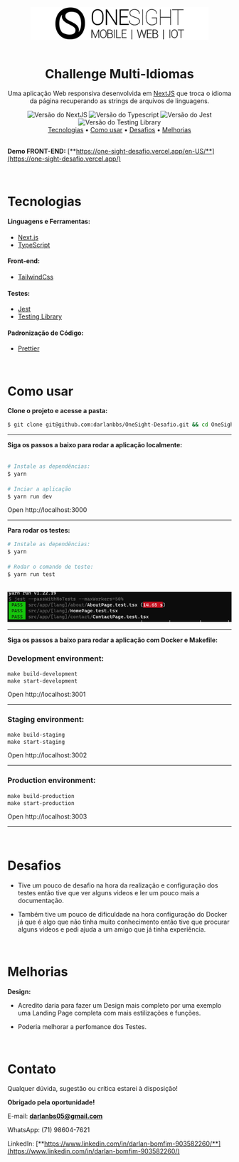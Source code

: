 <div align="center">
    <img src="https://github.com/darlanbbs/OneSight-Desafio/blob/main/public/onesightLayout/logo.png" alt="Logo" width="400px"/>
</div>

<br/>

<div align="center">
    <h1>Challenge Multi-Idiomas</h1>
    <p align="center">Uma aplicação Web responsiva desenvolvida em <a href="https://nextjs.org/">NextJS</a> que troca o idioma da página recuperando as strings de arquivos de linguagens.
    </p>
</div>

<div align="center">
    <img src="https://img.shields.io/static/v1?label=NextJS&message=13.1.6&color=#009CA3%3CCOLOR%3E&style=plastic%3CSTYLE%3E&logo=react%3CLOGO%3E" alt="Versão do NextJS" />
    <img src="https://img.shields.io/static/v1?label=Typescript&message=4.9.5&color=#009CA3%3CCOLOR%3E&style=plastic%3CSTYLE%3E&logo=react%3CLOGO%3E" alt="Versão do Typescript" />
    <img src="https://img.shields.io/static/v1?label=Jest&message=29.5.0&color=#009CA3%3CCOLOR%3E&style=plastic%3CSTYLE%3E&logo=react%3CLOGO%3E" alt="Versão do Jest" />
    <img src="https://img.shields.io/static/v1?label=Testing%20Library&message=14.0.0&color=#009CA3%3CCOLOR%3E&style=plastic%3CSTYLE%3E&logo=react%3CLOGO%3E" alt="Versão do Testing Library" />
</div>

<div align="center">
    <a href="#tecnologias">Tecnologias</a> •
    <a href="#como-usar">Como usar</a> •
    <a href="#desafios">Desafios</a> •
    <a href="#melhorias">Melhorias</a>
</div><br>

**Demo FRONT-END:** [**https://one-sight-desafio.vercel.app/en-US/**](https://one-sight-desafio.vercel.app/)

<br/>

# Tecnologias
#### Linguagens e Ferramentas:
- [Next.js](https://nextjs.org/)
- [TypeScript](https://www.typescriptlang.org/)

#### Front-end:
- [TailwindCss](https://tailwindcss.com/docs/)

#### Testes:
- [Jest](https://jestjs.io/)
- [Testing Library](https://testing-library.com/)

#### Padronização de Código:
- [Prettier](https://prettier.io/)

<br/>

# Como usar
**Clone o projeto e acesse a pasta:**

```bash
$ git clone git@github.com:darlanbbs/OneSight-Desafio.git && cd OneSight-Desafio
```

___

**Siga os passos a baixo para rodar a aplicação localmente:**

```bash

# Instale as dependências:
$ yarn

# Inciar a aplicação
$ yarn run dev
```

Open http://localhost:3000

___

**Para rodar os testes:**
```bash
# Instale as dependências:
$ yarn

# Rodar o comando de teste:
$ yarn run test
```

<br/>

<div align="left">
    <img src="https://github.com/darlanbbs/OneSight-Desafio/blob/main/public/onesightLayout/tests.png" alt="Tests"/>
</div>

___


**Siga os passos a baixo para rodar a aplicação com Docker e Makefile:**

### Development environment:

```
make build-development
make start-development
```

Open http://localhost:3001

___

### Staging environment:

```
make build-staging
make start-staging
```

Open http://localhost:3002

___

### Production environment:

```
make build-production
make start-production
```

Open http://localhost:3003

___

<br/>

# Desafios
- <p>Tive um pouco de desafio na hora da realização e configuração dos testes então tive que ver alguns videos e ler um pouco mais a documentação.</p>

- <p>Também tive um pouco de dificuldade na hora configuração do Docker já que é algo que não tinha muito conhecimento então tive que procurar alguns videos e pedi ajuda a um amigo que já tinha experiência.</p>

<br/>

# Melhorias
**Design:**
- <p>Acredito daria para fazer um Design mais completo por uma exemplo uma Landing Page completa com mais estilizações e funções.</p>

- <p>Poderia melhorar a perfomance dos Testes.</p>
<br/>

# Contato

Qualquer dúvida, sugestão ou crítica estarei à disposição!

**Obrigado pela oportunidade!**

E-mail: **darlanbs05@gmail.com**

WhatsApp: (71) 98604-7621

LinkedIn: [**https://www.linkedin.com/in/darlan-bomfim-903582260/**](https://www.linkedin.com/in/darlan-bomfim-903582260/)
